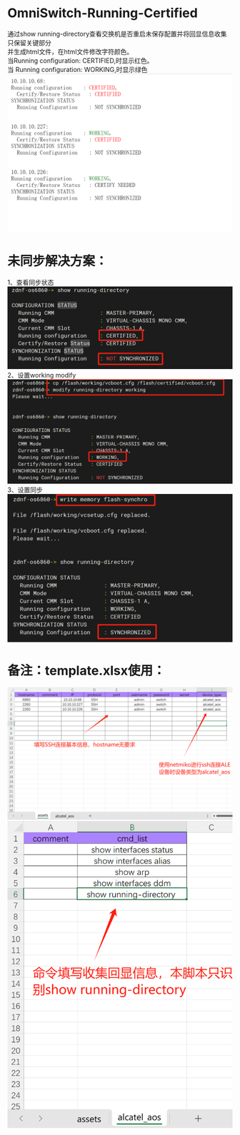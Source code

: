 # OmniSwitch-Running-Certified
通过show running-directory查看交换机是否重启未保存配置并将回显信息收集只保留关键部分<br>
并生成html文件，在html文件修改字符颜色。<br>
当Running configuration: CERTIFIED,时显示红色。<br>
当 Running configuration: WORKING,时显示绿色<br>
![image](https://github.com/DengShicong/OmniSwitch-Running-Certified/blob/main/pictures/html.png)

# 未同步解决方案：<br>
1、查看同步状态<br>
![image](https://github.com/DengShicong/OmniSwitch-Running-Certified/blob/main/pictures/status.png)
2、设置working modify<br>
![image](https://github.com/DengShicong/OmniSwitch-Running-Certified/blob/main/pictures/working.png)
3、设置同步<br>
![image](https://github.com/DengShicong/OmniSwitch-Running-Certified/blob/main/pictures/sychornized.png)

# 备注：template.xlsx使用：<br>
![image](https://github.com/DengShicong/OmniSwitch-Running-Certified/blob/main/pictures/assets.png)
![image](https://github.com/DengShicong/OmniSwitch-Running-Certified/blob/main/pictures/cmd.png)

